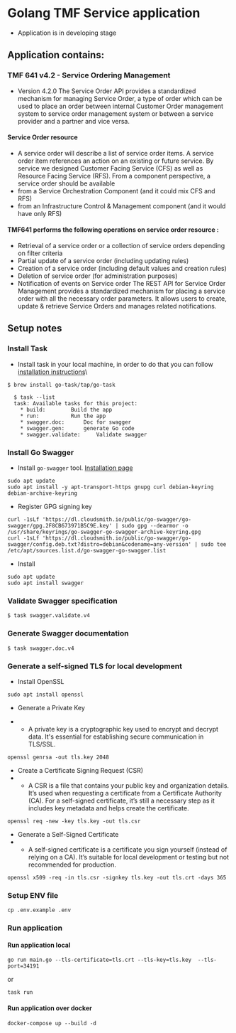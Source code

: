# Golang TMF Service application
- Application is in developing stage

## Application contains:

### TMF 641 v4.2 - Service Ordering Management
- Version 4.2.0
The Service Order API provides a standardized mechanism for managing Service Order, a type of order which can be used to place an order between internal Customer Order management system to service order management system or between a service provider and a partner and vice versa.
#### Service Order resource
- A service order will describe a list of service order items.  A service order item references an action on an existing  or  future  service.  By  service  we  designed  Customer Facing  Service  (CFS)  as  well  as  Resource Facing Service (RFS).
From a component perspective, a service order should be available
- from a Service Orchestration Component (and it could mix CFS and RFS)
- from an Infrastructure Control & Management component (and it would have only RFS)
#### TMF641 performs the following operations on service order resource :
- Retrieval of a service order or a collection of service orders depending on filter criteria
- Partial update of a service order (including updating rules)
- Creation of a service order (including default values and creation rules)
- Deletion of service order (for administration purposes)
- Notification of events on Service order
The REST API for Service Order Management provides a standardized mechanism for placing a service order with all the necessary order parameters.
It allows users to create, update & retrieve Service Orders and manages related notifications.

## Setup notes
### Install Task
- Install task in your local machine, in order to do that you can follow [installation instructions](https://taskfile.dev/#/installation)\
``` 
$ brew install go-task/tap/go-task 
```

```
  $ task --list
  task: Available tasks for this project:
    * build:        Build the app
    * run:          Run the app
    * swagger.doc:      Doc for swagger
    * swagger.gen:      generate Go code
    * swagger.validate:     Validate swagger
```
### Install Go Swagger

- Install ```go-swagger``` tool. [Installation page](https://goswagger.io/go-swagger/install/)
```aiignore
sudo apt update
sudo apt install -y apt-transport-https gnupg curl debian-keyring debian-archive-keyring
```

- Register GPG signing key
```aiignore
curl -1sLf 'https://dl.cloudsmith.io/public/go-swagger/go-swagger/gpg.2F8CB673971B5C9E.key' | sudo gpg --dearmor -o /usr/share/keyrings/go-swagger-go-swagger-archive-keyring.gpg
curl -1sLf 'https://dl.cloudsmith.io/public/go-swagger/go-swagger/config.deb.txt?distro=debian&codename=any-version' | sudo tee /etc/apt/sources.list.d/go-swagger-go-swagger.list
```
- Install
```aiignore
sudo apt update 
sudo apt install swagger
```

### Validate Swagger specification
```aiignore
$ task swagger.validate.v4
```

### Generate Swagger documentation
```aiignore
$ task swagger.doc.v4
```

### Generate a self-signed TLS for local development
- Install OpenSSL
```aiignore
sudo apt install openssl
```
- Generate a Private Key

- - A private key is a cryptographic key used to encrypt and decrypt data. It's essential for establishing secure communication in TLS/SSL.
```aiignore
openssl genrsa -out tls.key 2048
```
- Create a Certificate Signing Request (CSR)
- - A CSR is a file that contains your public key and organization details. It’s used when requesting a certificate from a Certificate Authority (CA). For a self-signed certificate, it’s still a necessary step as it includes key metadata and helps create the certificate.

```aiignore
openssl req -new -key tls.key -out tls.csr
```
- Generate a Self-Signed Certificate
- - A self-signed certificate is a certificate you sign yourself (instead of relying on a CA). It’s suitable for local development or testing but not recommended for production.
```aiignore
openssl x509 -req -in tls.csr -signkey tls.key -out tls.crt -days 365
```
### Setup ENV file
```aiignore
cp .env.example .env
```

### Run application 
#### Run application local
```aiignore
go run main.go --tls-certificate=tls.crt --tls-key=tls.key  --tls-port=34191
```
or
```aiignore
task run
```
#### Run application over docker
```aiignore
docker-compose up --build -d
```